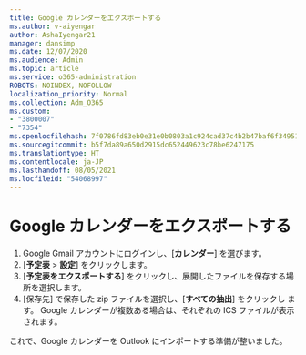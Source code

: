 ```yaml
---
title: Google カレンダーをエクスポートする
ms.author: v-aiyengar
author: AshaIyengar21
manager: dansimp
ms.date: 12/07/2020
ms.audience: Admin
ms.topic: article
ms.service: o365-administration
ROBOTS: NOINDEX, NOFOLLOW
localization_priority: Normal
ms.collection: Adm_O365
ms.custom:
- "3800007"
- "7354"
ms.openlocfilehash: 7f0786fd83eb0e31e0b0803a1c924cad37c4b2b47baf6f3495175c8a7bd7b91d
ms.sourcegitcommit: b5f7da89a650d2915dc652449623c78be6247175
ms.translationtype: HT
ms.contentlocale: ja-JP
ms.lasthandoff: 08/05/2021
ms.locfileid: "54068997"
---
```

# <a name="export-your-google-calendar"></a>Google カレンダーをエクスポートする

1. Google Gmail アカウントにログインし、[**カレンダー**] を選びます。
1. [**予定表** > **設定**] をクリックします。
1. [**予定表をエクスポートする**] をクリックし、展開したファイルを保存する場所を選択します。
1. [保存先] で保存した zip ファイルを選択し、[**すべての抽出**] をクリックし ます。
   Google カレンダーが複数ある場合は、それぞれの ICS ファイルが表示されます。

これで、Google カレンダーを Outlook にインポートする準備が整いました。